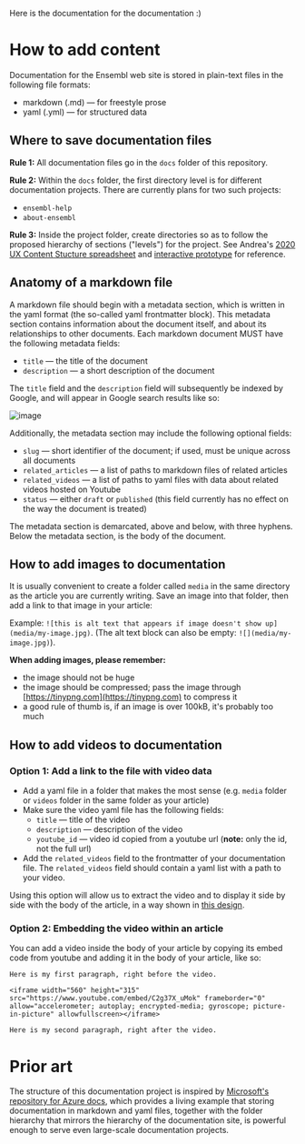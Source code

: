 Here is the documentation for the documentation :)

# How to add content
Documentation for the Ensembl web site is stored in plain-text files in the following file formats:

- markdown (.md) — for freestyle prose
- yaml (.yml) — for structured data

## Where to save documentation files

**Rule 1:** All documentation files go in the `docs` folder of this repository.

**Rule 2:** Within the `docs` folder, the first directory level is for different documentation projects. There are currently plans for two such projects:
- `ensembl-help`
- `about-ensembl`

**Rule 3:** Inside the project folder, create directories so as to follow the proposed hierarchy of sections ("levels") for the project. See Andrea's [2020 UX Content Stucture spreadsheet](https://docs.google.com/spreadsheets/d/11zshLpCUKAwd8P0Lmv3zzxJ_28f9oLg_atlLIetvq6E/edit#gid=0) and [interactive prototype](https://xd.adobe.com/view/d64fc883-dc95-4d08-63a3-483f9c772ec1-a07e/screen/37ccfc31-d3c9-423a-9493-9d7daf3db117?fullscreen) for reference.

## Anatomy of a markdown file

A markdown file should begin with a metadata section, which is written in the yaml format (the so-called yaml frontmatter block). This metadata section contains information about the document itself, and about its relationships to other documents. Each markdown document MUST have the following metadata fields:

- `title` — the title of the document
- `description` — a short description of the document

The `title` field and the `description` field will subsequently be indexed by Google, and will appear in Google search results like so:

![image](https://user-images.githubusercontent.com/6834224/94205723-ca9f5300-febb-11ea-8550-387993a6a8c9.png)

Additionally, the metadata section may include the following optional fields:

- `slug` — short identifier of the document; if used, must be unique across all documents
- `related_articles` — a list of paths to markdown files of related articles
- `related_videos` — a list of paths to yaml files with data about related videos hosted on Youtube
- `status` — either `draft` or `published` (this field currently has no effect on the way the document is treated)

The metadata section is demarcated, above and below, with three hyphens. Below the metadata section, is the body of the document.

## How to add images to documentation

It is usually convenient to create a folder called `media` in the same directory as the article you are currently writing. Save an image into that folder, then add a link to that image in your article:

Example: `![this is alt text that appears if image doesn't show up](media/my-image.jpg)`. (The alt text block can also be empty: `![](media/my-image.jpg)`).

**When adding images, please remember:**
- the image should not be huge
- the image should be compressed; pass the image through [https://tinypng.com](https://tinypng.com) to compress it
- a good rule of thumb is, if an image is over 100kB, it's probably too much

## How to add videos to documentation

### Option 1: Add a link to the file with video data
- Add a yaml file in a folder that makes the most sense (e.g. `media` folder or `videos` folder in the same folder as your article)
- Make sure the video yaml file has the following fields:
  - `title` — title of the video
  - `description` — description of the video
  - `youtube_id` — video id copied from a youtube url (**note:** only the id, not the full url)
- Add the `related_videos` field to the frontmatter of your documentation file. The `related_videos` field should contain a yaml list with a path to your video.

Using this option will allow us to extract the video and to display it side by side with the body of the article, in a way shown in [this design](https://xd.adobe.com/view/d64fc883-dc95-4d08-63a3-483f9c772ec1-a07e/screen/690c281b-e3ad-4c8f-9566-2b6745ea0fee?fullscreen).

### Option 2: Embedding the video within an article
You can add a video inside the body of your article by copying its embed code from youtube and adding it in the body of your article, like so:

```
Here is my first paragraph, right before the video.

<iframe width="560" height="315" src="https://www.youtube.com/embed/C2g37X_uMok" frameborder="0" allow="accelerometer; autoplay; encrypted-media; gyroscope; picture-in-picture" allowfullscreen></iframe>

Here is my second paragraph, right after the video.
```

# Prior art
The structure of this documentation project is inspired by [Microsoft's repository for Azure docs](https://github.com/MicrosoftDocs/azure-docs), which provides a living example that storing documentation in markdown and yaml files, together with the folder hierarchy that mirrors the hierarchy of the documentation site, is powerful enough to serve even large-scale documentation projects.
